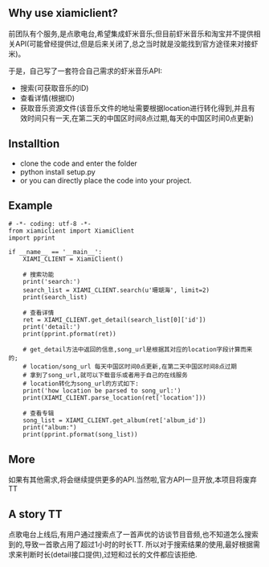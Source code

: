 ## Why use xiamiclient?
前团队有个服务,是点歌电台,希望集成虾米音乐;但目前虾米音乐和淘宝并不提供相关API(可能曾经提供过,但是后来关闭了,总之当时就是没能找到官方途径来对接虾米)。

于是，自己写了一套符合自己需求的虾米音乐API:

- 搜索(可获取音乐的ID)
- 查看详情(根据ID)
- 获取音乐资源文件(该音乐文件的地址需要根据location进行转化得到,并且有效时间只有一天,在第二天的中国区时间8点过期,每天的中国区时间0点更新)


## Installtion
- clone the code and enter the folder
- python install setup.py
- or you can directly place the code into your project.


## Example

    # -*- coding: utf-8 -*-
    from xiamiclient import XiamiClient
    import pprint

    if __name__ == '__main__':
        XIAMI_CLIENT = XiamiClient()

        # 搜索功能
        print('search:')
        search_list = XIAMI_CLIENT.search(u'珊瑚海', limit=2)
        print(search_list)

        # 查看详情
        ret = XIAMI_CLIENT.get_detail(search_list[0]['id'])
        print('detail:')
        print(pprint.pformat(ret))

        # get_detail方法中返回的信息,song_url是根据其对应的location字段计算而来的;
        # location/song_url 每天中国区时间0点更新,在第二天中国区时间8点过期
        # 拿到了song_url,就可以下载音乐或者用于自己的在线服务
        # location转化为song_url的方式如下:
        print('how location be parsed to song_url:')
        print(XIAMI_CLIENT.parse_location(ret['location']))

        # 查看专辑
        song_list = XIAMI_CLIENT.get_album(ret['album_id'])
        print("album:")
        print(pprint.pformat(song_list))


## More
如果有其他需求,将会继续提供更多的API.当然啦,官方API一旦开放,本项目将废弃TT


## A story TT
点歌电台上线后,有用户通过搜索点了一首声优的访谈节目音频,也不知道怎么搜索到的,导致一首歌占用了超过1小时的时长TT.
所以对于搜索结果的使用,最好根据需求来判断时长(detail接口提供),过短和过长的文件都应该拒绝.
